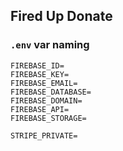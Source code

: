 ## Fired Up Donate

### `.env` var naming

```
FIREBASE_ID=
FIREBASE_KEY=
FIREBASE_EMAIL=
FIREBASE_DATABASE=
FIREBASE_DOMAIN=
FIREBASE_API=
FIREBASE_STORAGE=

STRIPE_PRIVATE=
```
